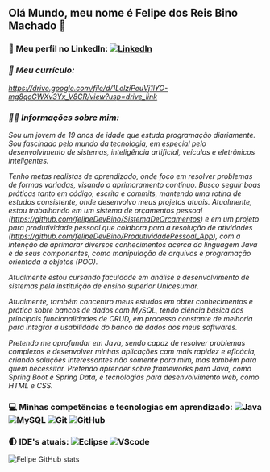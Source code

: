 ## Olá Mundo, meu nome é Felipe dos Reis Bino Machado 👋

### 📱 Meu perfil no LinkedIn: [![LinkedIn](https://img.shields.io/badge/LinkedIn-0077B5?style=for-the-badge&logo=linkedin&logoColor=white)](https://www.linkedin.com/in/felipe-dos-reis-bino-machado-668820308/)

### _📓 Meu currículo:_ 
_https://drive.google.com/file/d/1LelziPeuVj1lYO-mg8qcGWXv3Yx_V8CR/view?usp=drive_link_

### _👨‍💻 Informações sobre mim:_
_Sou um jovem de 19 anos de idade que estuda programação diariamente. Sou fascinado pelo mundo da tecnologia, em especial pelo desenvolvimento de sistemas, inteligência artificial, veículos e eletrônicos inteligentes._    

_Tenho metas realistas de aprendizado, onde foco em resolver problemas de formas variadas, visando o aprimoramento contínuo. Busco seguir boas práticas tanto em código, escrita e commits, mantendo uma rotina de estudos consistente, onde desenvolvo meus projetos atuais. Atualmente, estou trabalhando em um sistema de orçamentos pessoal (https://github.com/felipeDevBino/SistemaDeOrcamentos) e em um projeto para produtividade pessoal que colabora para a resolução de atividades (https://github.com/felipeDevBino/ProdutividadePessoal_App), com a intenção de aprimorar diversos conhecimentos acerca da linguagem Java e de seus componentes, como manipulação de arquivos e programação orientada a objetos (POO)._ 

_Atualmente estou cursando faculdade em análise e desenvolvimento de sistemas pela instituição de ensino superior Unicesumar._  


_Atualmente, também concentro meus estudos em obter conhecimentos e prática sobre bancos de dados com MySQL, tendo ciência básica das principais funcionalidades de CRUD, em processo constante de melhoria para integrar a usabilidade do banco de dados aos meus softwares._  

_Pretendo me aprofundar em Java, sendo capaz de resolver problemas complexos e desenvolver minhas aplicações com mais rapidez e eficácia, criando soluções interessantes não somente para mim, mas também para quem necessitar. Pretendo aprender sobre frameworks para Java, como Spring Boot e Spring Data, e tecnologias para desenvolvimento web, como HTML e CSS._

### 💻 Minhas competências e tecnologias em aprendizado: ![Java](https://img.shields.io/badge/Java-ED8B00?style=for-the-badge&logo=openjdk&logoColor=white) ![MySQL](https://img.shields.io/badge/MySQL-00000F?style=for-the-badge&logo=mysql&logoColor=white) ![Git](https://img.shields.io/badge/GIT-E44C30?style=for-the-badge&logo=git&logoColor=white) ![GitHub](https://img.shields.io/badge/GitHub-100000?style=for-the-badge&logo=github&logoColor=white)

### 🌓 IDE's atuais: ![Eclipse](https://img.shields.io/badge/Eclipse-2C2255?style=for-the-badge&logo=eclipse&logoColor=white) ![VScode](https://img.shields.io/badge/Visual_Studio_Code-0078D4?style=for-the-badge&logo=visual%20studio%20code&logoColor=white)

![Felipe GitHub stats](https://github-readme-stats.vercel.app/api?username=felipeDevBino&show_icons=true&theme=dark)







<!--
**felipeDevBino/felipeDevBino** is a ✨ _special_ ✨ repository because its `README.md` (this file) appears on your GitHub profile.

Here are some ideas to get you started:

- 🔭 I’m currently working on ...
- 🌱 I’m currently learning ...
- 👯 I’m looking to collaborate on ...
- 🤔 I’m looking for help with ...
- 💬 Ask me about ...
- 📫 How to reach me: ...
- 😄 Pronouns: ...
- ⚡ Fun fact: ...
-->
